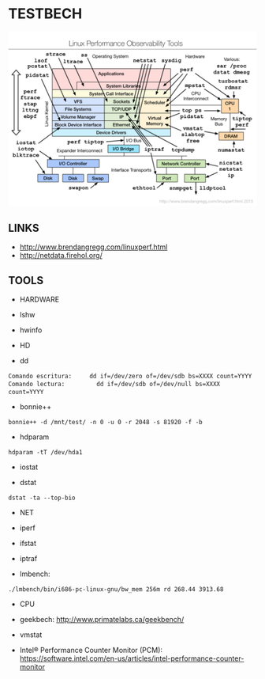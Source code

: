 TESTBECH
========

![linux observability tools](imgs/linux_observability_tools.png)


LINKS
-----

 * http://www.brendangregg.com/linuxperf.html
 * http://netdata.firehol.org/


TOOLS
-----

 * HARDWARE

  * lshw
  * hwinfo


 * HD

  * dd
```  
Comando escritura:     dd if=/dev/zero of=/dev/sdb bs=XXXX count=YYYY
Comando lectura:         dd if=/dev/sdb of=/dev/null bs=XXXX count=YYYY
```  

  * bonnie++
```  
bonnie++ -d /mnt/test/ -n 0 -u 0 -r 2048 -s 81920 -f -b
```  

  * hdparam
```  
hdparam -tT /dev/hda1
```

  * iostat

  * dstat
```    
dstat -ta --top-bio
```  


 * NET

  * iperf

  * ifstat

  * iptraf

  * lmbench:
```  
./lmbench/bin/i686-pc-linux-gnu/bw_mem 256m rd 268.44 3913.68
```  


 * CPU

  * geekbech: http://www.primatelabs.ca/geekbench/
  * vmstat
  * Intel® Performance Counter Monitor (PCM): https://software.intel.com/en-us/articles/intel-performance-counter-monitor
